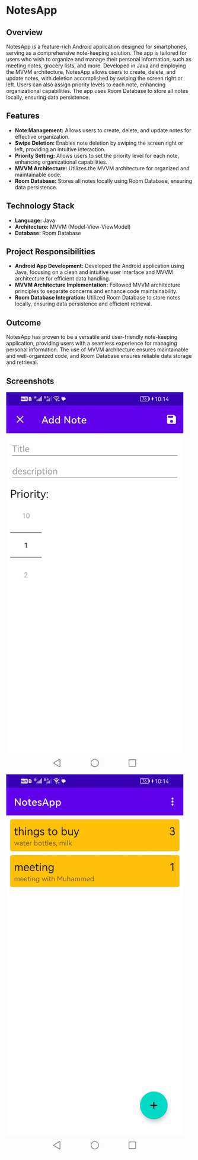 # NotesApp

## Overview

NotesApp is a feature-rich Android application designed for smartphones, serving as a comprehensive note-keeping solution. The app is tailored for users who wish to organize and manage their personal information, such as meeting notes, grocery lists, and more. Developed in Java and employing the MVVM architecture, NotesApp allows users to create, delete, and update notes, with deletion accomplished by swiping the screen right or left. Users can also assign priority levels to each note, enhancing organizational capabilities. The app uses Room Database to store all notes locally, ensuring data persistence.

## Features

- **Note Management:** Allows users to create, delete, and update notes for effective organization.
- **Swipe Deletion:** Enables note deletion by swiping the screen right or left, providing an intuitive interaction.
- **Priority Setting:** Allows users to set the priority level for each note, enhancing organizational capabilities.
- **MVVM Architecture:** Utilizes the MVVM architecture for organized and maintainable code.
- **Room Database:** Stores all notes locally using Room Database, ensuring data persistence.

## Technology Stack

- **Language:** Java
- **Architecture:** MVVM (Model-View-ViewModel)
- **Database:** Room Database

## Project Responsibilities

- **Android App Development:** Developed the Android application using Java, focusing on a clean and intuitive user interface and MVVM architecture for efficient data handling.
- **MVVM Architecture Implementation:** Followed MVVM architecture principles to separate concerns and enhance code maintainability.
- **Room Database Integration:** Utilized Room Database to store notes locally, ensuring data persistence and efficient retrieval.

## Outcome

NotesApp has proven to be a versatile and user-friendly note-keeping application, providing users with a seamless experience for managing personal information. The use of MVVM architecture ensures maintainable and well-organized code, and Room Database ensures reliable data storage and retrieval.

## Screenshots

![Screenshot 1](notes_1.jpg)
![Screenshot 2](notes_2.jpg)

